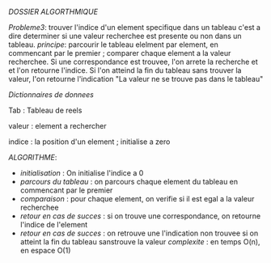 *DOSSIER ALGORTHMIQUE*

*Probleme3*: trouver l'indice d'un element specifique dans un tableau c'est a dire determiner si une valeur recherchee est presente ou non dans un tableau.
*principe*: parcourir le tableau elelment par element, en commencant par le premier ; comparer chaque element a la valeur recherchee. Si une correspondance est trouvee, l'on arrete la recherche et
et l'on retourne l'indice. Si l'on atteind la fin du tableau sans trouver la valeur, l'on retourne l'indication "La valeur ne se trouve pas dans le tableau"

*Dictionnaires de donnees*

Tab : Tableau de reels

valeur : element a rechercher

indice : la position d'un element ; initialise a zero

*ALGORITHME*: 

- *initialisation* : On initialise l'indice a 0
- *parcours du tableau* : on parcours chaque element du tableau en commencant par le premier
- *comparaison* : pour chaque element, on verifie si il est egal a la valeur recherchee
- *retour en cas de succes* : si on trouve une correspondance, on retourne l'indice de l'element
- *retour en cas de succes* : on retrouve une l'indication non trouvee si on atteint la fin du tableau sanstrouve la valeur
  *complexite* : en temps O(n), en espace O(1)
